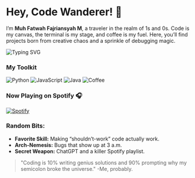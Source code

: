 # Hey, Code Wanderer! 👾

I’m **Muh Fatwah Fajriansyah M**, a traveler in the realm of 1s and 0s. Code is my canvas, the terminal is my stage, and coffee is my fuel. Here, you’ll find projects born from creative chaos and a sprinkle of debugging magic.

![Typing SVG](https://readme-typing-svg.herokuapp.com?font=Fira+Code&color=%2300FF00&size=20&lines=Exploring+the+Binary+Wilderness;Painting+with+Code;Fueled+by+Coffee)

### My Toolkit
![Python](https://img.shields.io/badge/Python-3776AB?style=flat&logo=python&logoColor=white)
![JavaScript](https://img.shields.io/badge/JavaScript-F7DF1E?style=flat&logo=javascript&logoColor=black)
![Java](https://img.shields.io/badge/Java-ED8B00?style=flat&logo=java&logoColor=white)
![Coffee](https://img.shields.io/badge/Coffee-Powered-6F4E37?style=flat)

### Now Playing on Spotify 🎧
[![Spotify](https://spotify-github-profile.kittinanx.com/api/spotify?uid=cxnmw28xh5y04ecckcfi4zchm)](https://open.spotify.com/user/cxnmw28xh5y04ecckcfi4zchm)

### Random Bits:
- **Favorite Skill:** Making “shouldn’t-work” code actually work.
- **Arch-Nemesis:** Bugs that show up at 3 a.m.
- **Secret Weapon:** ChatGPT and a killer Spotify playlist.

> "Coding is 10% writing genius solutions and 90% prompting why my semicolon broke the universe."
> -Me, probably.
